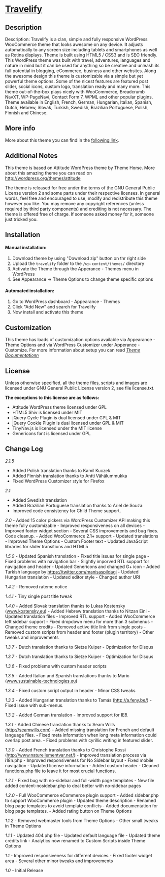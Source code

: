 # [Travelify](http://getbootstrap.com)

## Description

Description: Travelify is a clan, simple and fully responsive WordPress WooCommerce theme that looks awesome on any device. It adjusts automatically to any screen size including tablets and smartphones as well as Retina displays. Theme is built using HTML5 / CSS3 and is SEO friendly. This WordPress theme was built with travel, adventures, languages and nature in mind but it can be used for anything so be creative and unleash its full potential in blogging, eCommerce, business and other websites. Along the awesome design this theme is customizable via a simple but yet powerful theme options. Some of the nicest features are featured post slider, social icons, custom logo, translation ready and many more. This theme out-of-the-box plays nicely with WooCommerce, Breadcrumb NavXT, WP-PageNavi, Contact Form 7, WPML and other popular plugins. Theme available in English, French, German, Hungarian, Italian, Spanish, Dutch, Hebrew, Slovak, Turkish, Swedish, Brazilian Portuguese, Polish, Finnish and Chinese.

## More info
More about this theme you can find in the [following link](http://colorlib.com/wp/themes/travelify/).

## Additional Notes

This theme is based on Attitude WordPress theme by Theme Horse. More about this amazing theme you can read on http://wordpress.org/themes/attitude

The theme is released for free under the terms of the GNU General Public License version 2
and some parts under their respective licenses.
In general words, feel free and encouraged to use, modify and redistribute this theme however you like.
You may remove any copyright references (unless required by third party components) and crediting is not necessary.
The theme is offered free of charge. If someone asked money for it, someone just tricked you.

## Installation

#### Manual installation:

1. Download theme by using "Download zip" button on thr right side
2. Upload the `travelify` folder to the `/wp-content/themes/` directory
3. Activate the Theme through the Apperance - Themes menu in WordPress
4. See Appearance -> Theme Options to change theme specific options

#### Automated installation:

1. Go to WordPress dashboard - Appearance - Themes
2. Click "Add New" and search for Travelify
3. Now install and activate this theme

## Customization

This theme has loads of customization options available via Appearance - Theme Options and via WordPress Customizer under Apperance - Customize. For more information about setup you can read *[Theme Documentationn](http://colorlib.com/wp/support/travelify/)*

## License

Unless otherwise specified, all the theme files, scripts and images are licensed under GNU General Public License version 2, see file license.txt.

**The exceptions to this license are as follows:**

- Attitude WordPress theme licensed under GPL
- HTML5 Shiv is licensed under MIT
- jQuery Cycle Plugin is dual licensed under GPL & MIT
- jQuery Cookie Plugin is dual licensed under GPL & MIT
- TinyNav.js is licensed under the MIT license
- Genericons font is licensed under GPL


## Change Log

*2.1.5*

- Added Polish translation thanks to Kamil Kuczek
- Added Finnish translation thanks to Antti Vähälummukka
- Fixed WordPress Customizer style for Firefox

*2.1*

- Added Swedish translation
- Added Brazilian Portuguese translation thanks to Ariel de Souza
- Improved code consistency for Child Theme support.

*2.0*
	- Added 15 color pickers via WordPress Customizer API making this theme fully customizable
	- Improved responsiveness on all devices
	- Improved footer widget section
	- Several CSS improvements and bug fixes. Code cleanup.
	- Added WooCommerce 2.1+ support
	- Updated translations
	- Improved Theme Options
	- Custom Footer text
	- Updated JavaScript libraries for slider transitions and HTML5

*1.5.0*
	- Updated Spanish translation
	- Fixed title issues for single page
	- Fixed problems with navigation bar
	- Slightly imporved RTL support for navigation and header
	- Updated Genericons and changed G+ icon
	- Added Turkish language by https://twitter.com/manisaspildagi
	- Updated Hungarian translation
	- Updated editor style
	- Changed author URI

*1.4.2*
	- Removed rateme notice

*1.4.1*
	- Tiny single post title tweak

*1.4.0*
	- Added Slovak translation thanks to Lukas Kostensky (www.kostensky.eu)
	- Added Hebrew translation thanks to Nitzan Eini
	- Updated translation files
	- Improved RTL support
	- Added WooCommerce left sidebar support
	- Fixed dropdown menu for more than 3 submenus
	- Changed theme credits
	- Removed active title link from single posts
	- Removed custom scripts from header and footer (plugin territory)
	- Other tweaks and improvements

*1.3.7*
	- Dutch translation thanks to Sietze Kuiper
	- Optimization for Disqus

*1.3.7*
	- Dutch translation thanks to Sietze Kuiper
	- Optimization for Disqus

*1.3.6*
	- Fixed problems with custom header scripts

*1.3.5*
	- Added Italian and Spanish translations thanks to Mario (www.sustainable-technologies.eu)

*1.3.4*
	- Fixed custom script output in header
	- Minor CSS tweaks

*1.3.3*
	- Added Hungarian translation thanks to Tamás (http://a.feny.be/)
	- Fixed issue with sub-menus.

*1.3.2*
	- Added German translation
	- Improved support for IE8.

*1.3.1*
	- Added Chinese translation thanks to Seam Wills (http://seamwills.com)
	- Added missing translation for French and default language files.
	- Fixed meta information when long meta information could overlap post area.
	- Fixed problems with cyrillic writing in featured slider.

*1.3.0*
	- Added French translation thanks to Christophe Rossi (http://www.naturellementvar.net/)
	- Improved translation process via i18n.php
	- Improved responsiveness for No Sidebar layout
	- Fixed mobile navigation
	- Updated license information
	- Added custom header
	- Cleaned functions.php file to leave it for most crucial functions.

*1.2.1*
	- Fixed bug with no-sidebar and full-width page templates
	- New file added content-nosidebar.php to deal better with no-sidebar pages

*1.2.0*
	- Full WooCommerce eCommerce plugin support
	- Added sidebar.php to support WooCommerce plugin
	- Updated theme description
	- Renamed blog page templates to avoid template conflicts
	- Added documentation for blog page templates.
	- Added rating button on Theme Options

*1.1.2*
	- Removed webmaster tools from Theme Options
	- Other small tweaks in Theme Options

*1.1.1*
	- Updated 404.php file
	- Updated default language file
	- Updated theme credits link
	- Analytics now renamed to Custom Scripts inside Theme Options

*1.1*
	- Improved responsiveness for different devices
	- Fixed footer widget area
	- Several other minor tweaks and improvements

*1.0*
	- Initial Release